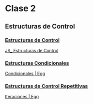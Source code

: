 # Clase 2

## Estructuras de Control

### [Estructuras de Control](./Estructuras%20de%20Control.pdf)

[JS\_ Estructuras de Control](./JS_%20Estructuras%20de%20Control%20.pdf)

### [Estructuras Condicionales](./Estructuras%20Condicionales.pdf)

[Condicionales | Egg](https://youtu.be/Cr9BulL5LC8)

### [Estructuras de Control Repetitivas](./Estructuras%20de%20Control%20Repetitivas.pdf)

[Iteraciones | Egg](https://youtu.be/8-LEBgvqS3k)
